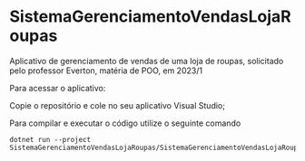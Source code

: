 # SistemaGerenciamentoVendasLojaRoupas
Aplicativo de gerenciamento de vendas de uma loja de roupas, solicitado pelo professor Everton, matéria de POO, em 2023/1

Para acessar o aplicativo:


Copie o repositório e cole no seu aplicativo Visual Studio;



Para compilar e executar o código utilize o seguinte comando
```
dotnet run --project SistemaGerenciamentoVendasLojaRoupas/SistemaGerenciamentoVendasLojaRoupas.csproj
```